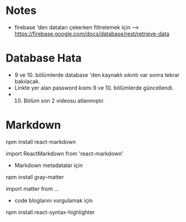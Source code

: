 # Notes
- firebase 'den dataları çekerken filtrelemek için --> https://firebase.google.com/docs/database/rest/retrieve-data


# Database Hata
- 9 ve 10. bölümlerde database 'den kaynaklı sıkıntı var sonra tekrar bakılacak.
- Linkte yer alan password kısmı 9 ve 10. bölümlerde güncellendi.
- 10. Bölüm son 2 videosu atlanmıştır.

# Markdown 

npm install react-markdown

import ReactMarkdown from 'react-markdown'

- Markdown metadatalar için 

npm install gray-matter

import matter from ...

- code bloglarını vurgulamak için

npm install react-syntax-highlighter
